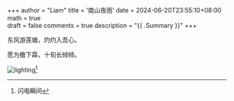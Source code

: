 +++
author = "Liam"
title = '南山夜雨'
date = 2024-06-20T23:55:10+08:00
math = true                                
draft = false
comments = true
description = "{{ .Summary }}"
+++

东风游莲塘，灼灼入吾心。

愿为檐下霖，十旬长倾倾。

![lighting](https://picx.zhimg.com/80/v2-f1c237b1fef29259eddca5fd70feeccc_1440w.jpeg)[^1]
[^1]:闪电瞬间

